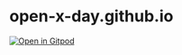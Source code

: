 # open-x-day.github.io

[![Open in Gitpod](https://gitpod.io/button/open-in-gitpod.svg)](https://gitpod.io#https://github.com/open-x-day/open-x-day.github.io)
